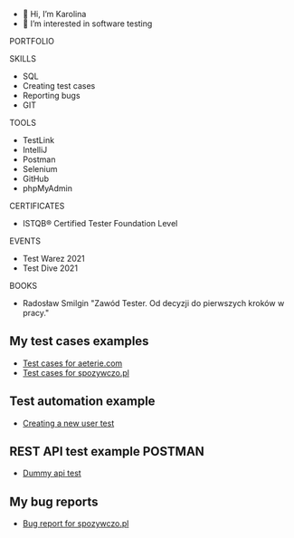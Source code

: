 - 👋 Hi, I’m Karolina
- 👀 I’m interested in software testing


PORTFOLIO

  SKILLS
  
 - SQL
 - Creating test cases
 - Reporting bugs
 - GIT

  TOOLS 

 - TestLink
 - IntelliJ
 - Postman
 - Selenium
 - GitHub
 - phpMyAdmin

 
  CERTIFICATES
 - ISTQB® Certified Tester Foundation Level

  EVENTS
- Test Warez 2021
- Test Dive 2021

BOOKS

- Radosław Smilgin "Zawód Tester. Od decyzji do pierwszych kroków w pracy."
 
 
 
 ## My test cases examples
- [Test cases for aeterie.com](https://github.com/Kanaa25/Testing/blob/main/Test%20cases.xlsx)
- [Test cases for spozywczo.pl ](https://github.com/Kanaa25/Testing/blob/main/Test%20cases%20nr%202.xlsx)

 ## Test automation example
- [Creating a new user test](https://github.com/Kanaa25/Testing/blob/main/Automation%20test%20example/src/pl/testtest/Main.java)

## REST API test example POSTMAN
- [Dummy api test](https://github.com/Kanaa25/Testing/blob/a54a8505faa044fbcd2073e8bd5fb5cfc0f41f39/rest%20api%20postman/Dummy%20api%20tests.postman_collection.json)

 ## My bug reports
- [Bug report for spozywczo.pl](https://github.com/Kanaa25/Testing/blob/main/Bug%20report.xlsx)




<!---
Kanaa25/Kanaa25 is a ✨ special ✨ repository because its `README.md` (this file) appears on your GitHub profile.
You can click the Preview link to take a look at your changes.
--->
